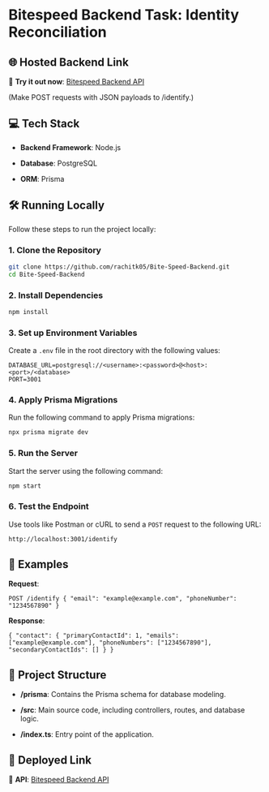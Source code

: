 Bitespeed Backend Task: Identity Reconciliation
==================================================

🌐 Hosted Backend Link
----------------------

🔗 **Try it out now**: [Bitespeed Backend API](https://bite-speed-backend.onrender.com/identify)

(Make POST requests with JSON payloads to /identify.)

💻 Tech Stack
-------------

*   **Backend Framework**: Node.js

*   **Database**: PostgreSQL

*   **ORM**: Prisma


🛠️ Running Locally
-------------------

Follow these steps to run the project locally:

### 1. Clone the Repository
```bash
git clone https://github.com/rachitk05/Bite-Speed-Backend.git
cd Bite-Speed-Backend
```

### 2. Install Dependencies
```bash
npm install
```

### 3. Set up Environment Variables
Create a `.env` file in the root directory with the following values:
```env
DATABASE_URL=postgresql://<username>:<password>@<host>:<port>/<database>
PORT=3001
```

### 4. Apply Prisma Migrations
Run the following command to apply Prisma migrations:
```bash
npx prisma migrate dev
```

### 5. Run the Server
Start the server using the following command:

```bash
npm start
```

### 6. Test the Endpoint
Use tools like Postman or cURL to send a `POST` request to the following URL:

```bash
http://localhost:3001/identify
```

🧪 Examples
----------------

**Request**:

`POST /identify
{
    "email": "example@example.com",
    "phoneNumber": "1234567890"
}`

**Response**:

`{
    "contact": {
        "primaryContactId": 1,
        "emails": ["example@example.com"],
        "phoneNumbers": ["1234567890"],
        "secondaryContactIds": []
    }
}`

📂 Project Structure
--------------------

*   **/prisma**: Contains the Prisma schema for database modeling.

*   **/src**: Main source code, including controllers, routes, and database logic.

*   **/index.ts**: Entry point of the application.


🚀 Deployed Link
----------------

🔗 **API**: [Bitespeed Backend API](https://bite-speed-backend.onrender.com/identify)
